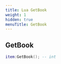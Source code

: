 ```yaml
---
title: Lua GetBook
weight: 1
hidden: true
menuTitle: GetBook
---
```

## GetBook
```lua
item:GetBook(); -- int
```